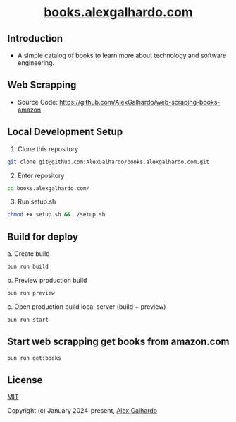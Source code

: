 <div align="center">
 	<h1 align="center"><a href="https://books.alexgalhardo.com" target="_blank">books.alexgalhardo.com</a></h1>
</div>

## Introduction

- A simple catalog of books to learn more about technology and software engineering.

## Web Scrapping

- Source Code: <https://github.com/AlexGalhardo/web-scraping-books-amazon>

## Local Development Setup

1. Clone this repository
```bash
git clone git@github.com:AlexGalhardo/books.alexgalhardo.com.git
```

2. Enter repository
```bash
cd books.alexgalhardo.com/
```

3. Run setup.sh
```bash
chmod +x setup.sh && ./setup.sh
```

## Build for deploy
a. Create build
```bash
bun run build
```

b. Preview production build
```bash
bun run preview
```

c. Open production build local server (build + preview)
```bash
bun run start
```

## Start web scrapping get books from amazon.com
```bash
bun run get:books
```

## License

[MIT](http://opensource.org/licenses/MIT)

Copyright (c) January 2024-present, [Alex Galhardo](https://github.com/AlexGalhardo)
